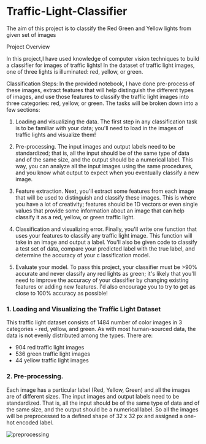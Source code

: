 # Traffic-Light-Classifier
The aim of this project is to classify the Red Green and Yellow lights from given set of images

Project Overview

In this project,I have used knowledge of computer vision techniques to build a classifier for images of traffic lights! 
In the dataset of traffic light images, one of three lights is illuminated: red, yellow, or green.

Classification Steps:
In the provided notebook, I have done pre-process of these images, extract features that will help distinguish the different types of images, 
and use those features to classify the traffic light images into three categories: red, yellow, or green. The tasks will be broken down into a few sections:

1. Loading and visualizing the data. The first step in any classification task is to be familiar with your data; you'll need to load in the images of traffic lights
and visualize them!

2. Pre-processing. The input images and output labels need to be standardized; that is, all the input should be of the same type of data and of the same size,
and the output should be a numerical label. This way, you can analyze all the input images using the same procedures, and you know what output to expect when you
eventually classify a new image.

3. Feature extraction. Next, you'll extract some features from each image that will be used to distinguish and classify these images. This is where you have a lot of creativity; 
features should be 1D vectors or even single values that provide some information about an image that can help classify it as a red, yellow, or green traffic light.

4. Classification and visualizing error. Finally, you'll write one function that uses your features to classify any traffic light image. This function will take in an image 
and output a label. You'll also be given code to classify a test set of data, compare your predicted label with the true label, and determine the accuracy of your c
lassification model.

5. Evaluate your model. To pass this project, your classifier must be >90% accurate and never classify any red lights as green; it's likely that you'll need to improve 
the accuracy of your classifier by changing existing features or adding new features. I'd also encourage you to try to get as close to 100% accuracy as possible!


### 1. Loading and Visualizing the Traffic Light Dataset

This traffic light dataset consists of 1484 number of color images in 3 categories - red, yellow, and green. As with most human-sourced data, the data is not evenly distributed among the types. There are:
* 904 red traffic light images
* 536 green traffic light images
* 44 yellow traffic light images

### 2. Pre-processing. 

Each image has a particular label (Red, Yellow, Green) and all the images are of different sizes. The input images and output labels need to be standardized. That is, all the input should be of the same type of data and of the same size, and the output should be a numerical label. So all the images will be preprocessed to a defined shape of 32 x 32 px and assigned a one-hot encoded label. 

![preprocessing](/figures/Std_img.png)
